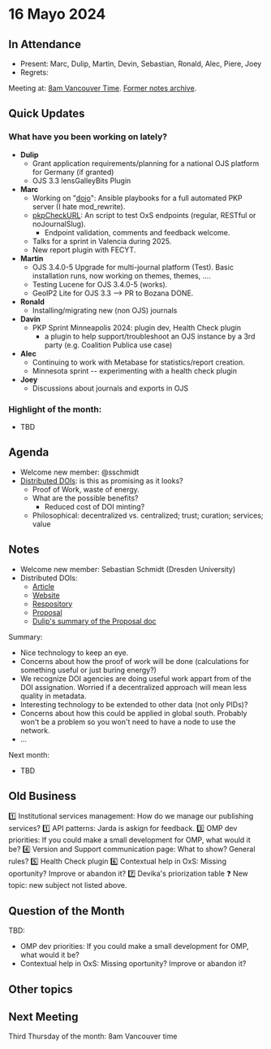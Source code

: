 # 16 Mayo 2024

In Attendance
-------------

- Present: Marc, Dulip, Martin, Devin, Sebastian, Ronald, Alec, Piere, Joey
- Regrets: 

Meeting at: [8am Vancouver Time](https://www.timeanddate.com/worldclock/converter.html?iso=20240418T150000&p1=256&p2=tz_pt&p3=tz_pdt&p4=80&p5=3705&p6=418&p7=tz_adt&p8=31&p9=37&p10=101).
[Former notes archive](https://github.com/pkp/technical-committee/tree/main/meeting-minutes).


Quick Updates
-------------

### What have you been working on lately?

- **Dulip**
  - Grant application requirements/planning for a national OJS platform for Germany (if granted)
  - OJS 3.3 lensGalleyBits Plugin
- **Marc**
  - Working on "[dojo](https://github.com/marcbria/dojo)": Ansible playbooks for a full automated PKP server (I hate mod_rewrite). 
  - [pkpCheckURL](https://github.com/marcbria/pkpCheckURLs): An script to test OxS endpoints (regular, RESTful or noJournalSlug).
      - Endpoint validation, comments and feedback welcome.
  - Talks for a sprint in Valencia during 2025.
  - New report plugin with FECYT.
- **Martin**
  - OJS 3.4.0-5 Upgrade for multi-journal platform (Test). Basic installation runs, now working on themes, themes, ....
  - Testing Lucene for OJS 3.4.0-5 (works).
  - GeoIP2 Lite for OJS 3.3 --> PR to Bozana DONE.
- **Ronald**
  - Installing/migrating new (non OJS) journals
- **Davin**
  -  PKP Sprint Minneapolis 2024: plugin dev, Health Check plugin
      -  a plugin to help support/troubleshoot an OJS instance by a 3rd party (e.g. Coalition Publica use case)
- **Alec**
  - Continuing to work with Metabase for statistics/report creation.
  - Minnesota sprint -- experimenting with a health check plugin
- **Joey**
    - Discussions about journals and exports in OJS 



### Highlight of the month: ###

- TBD

Agenda
------

- Welcome new member: @sschmidt
- [Distributed DOIs](https://scholarlykitchen.sspnet.org/2024/03/14/guest-post-navigating-the-drift-persistence-challenges-in-the-digital-scientific-record-and-the-promise-of-dpids/): is this as promising as it looks?
    - Proof of Work, waste of energy.
    - What are the possible benefits?
        - Reduced cost of DOI minting?
    - Philosophical: decentralized vs. centralized; trust; curation; services; value


Notes
-----

- Welcome new member: Sebastian Schmidt (Dresden University)
- Distributed DOIs:
    - [Article](https://scholarlykitchen.sspnet.org/2024/03/14/guest-post-navigating-the-drift-persistence-challenges-in-the-digital-scientific-record-and-the-promise-of-dpids)
    - [Website](https://www.dpid.org)
    - [Respository](https://github.com/desci-labs/nodes/)
    - [Proposal](https://docs.google.com/document/d/1_cluCky00Ssc_lUf57M8bq1yToHlGcovBrwW0HpbbYU/edit)
    - [Dulip's summary of the Proposal doc](https://hackmd.io/DjJaY-r6QImdF_LcFroG_w?view)

Summary:
- Nice technology to keep an eye.
- Concerns about how the proof of work will be done (calculations for something useful or just buring energy?)
- We recognize DOI agencies are doing useful work appart from of the DOI assignation. Worried if a decentralized approach will mean less quality in metadata.
- Interesting technology to be extended to other data (not only PIDs)?
- Concerns about how this could be applied in global south. Probably won't be a problem so you won't need to have a node to use the network. 
- ...

Next month:

- TBD


Old Business
------------

:one: Institutional services management: How do we manage our publishing services?
:one: API patterns: Jarda is askign for feedback.
:three: OMP dev priorities: If you could make a small development for OMP, what would it be?
:four: Version and Support communication page: What to show? General rules?
:five: Health Check plugin
:six: Contextual help in OxS: Missing oportunity? Improve or abandon it?
:seven: Devika's priorization table
:question: New topic: new subject not listed above.


Question of the Month
---------------------

TBD:
- OMP dev priorities: If you could make a small development for OMP, what would it be?
- Contextual help in OxS: Missing oportunity? Improve or abandon it?


Other topics
------------


Next Meeting
------------

Third Thursday of the month: 8am Vancouver time
